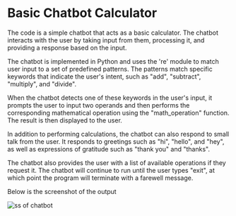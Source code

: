 # Basic Chatbot Calculator

The code is a simple chatbot that acts as a basic calculator. The chatbot interacts with the user by taking input from them, processing it, and providing a response based on the input.

The chatbot is implemented in Python and uses the 're' module to match user input to a set of predefined patterns. The patterns match specific keywords that indicate the user's intent, such as "add", "subtract", "multiply", and "divide".

When the chatbot detects one of these keywords in the user's input, it prompts the user to input two operands and then performs the corresponding mathematical operation using the "math_operation" function. The result is then displayed to the user.

In addition to performing calculations, the chatbot can also respond to small talk from the user. It responds to greetings such as "hi", "hello", and "hey", as well as expressions of gratitude such as "thank you" and "thanks".

The chatbot also provides the user with a list of available operations if they request it. The chatbot will continue to run until the user types "exit", at which point the program will terminate with a farewell message.

Below is the screenshot of the output

![ss of chatbot](https://user-images.githubusercontent.com/78100230/221654830-00824aaa-192a-422b-a7a5-b2836a626d85.png)

